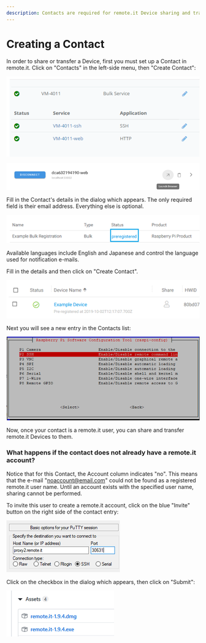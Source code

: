 ```yaml
---
description: Contacts are required for remote.it Device sharing and transfer.
---
```


# Creating a Contact

In order to share or transfer a Device, first you must set up a Contact in remote.it. Click on "Contacts" in the left-side menu, then "Create Contact":

![](../../.gitbook/assets/image%20%28374%29.png)

![](../../.gitbook/assets/image%20%28435%29.png)

Fill in the Contact's details in the dialog which appears.  The only required field is their email address. Everything else is optional.

![](../../.gitbook/assets/image%20%28121%29.png)

Available languages include English and Japanese and control the language used for notification e-mails.

Fill in the details and then click on "Create Contact".  

![](../../.gitbook/assets/image%20%28238%29.png)

Next you will see a new entry in the Contacts list:

![](../../.gitbook/assets/image%20%28104%29.png)

Now, once your contact is a remote.it user, you can share and transfer remote.it Devices to them.

### What happens if the contact does not already have a remote.it account?

Notice that for this Contact, the Account column indicates "no".  This means that the e-mail "noaccount@email.com" could not be found as a registered remote.it user name.  Until an account exists with the specified user name, sharing cannot be performed.

To invite this user to create a remote.it account, click on the blue "Invite" button on the right side of the contact entry:

![](../../.gitbook/assets/image%20%2886%29.png)

Click on the checkbox in the dialog which appears, then click on "Submit":

![](../../.gitbook/assets/image%20%2822%29.png)

